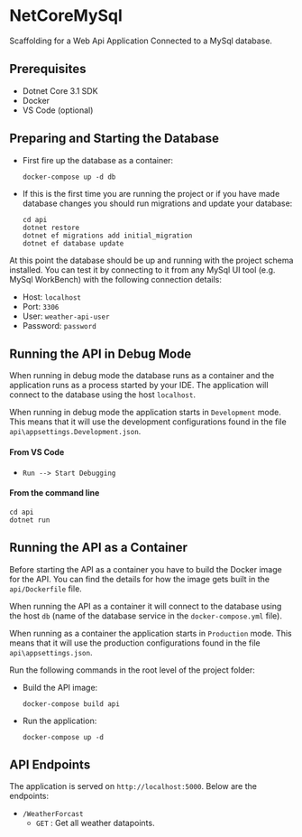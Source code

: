 # NetCoreMySql
Scaffolding for a Web Api Application Connected to a MySql database. 

## Prerequisites

* Dotnet Core 3.1 SDK
* Docker
* VS Code (optional)

## Preparing and Starting the Database

* First fire up the database as a container:
    ```
    docker-compose up -d db 
    ```
* If this is the first time you are running the project or if you have made database changes you should run migrations and update your database:
    ```
    cd api
    dotnet restore
    dotnet ef migrations add initial_migration
    dotnet ef database update
    ```

At this point the database should be up and running with the project schema installed. You can test it by connecting to it from any MySql UI tool (e.g. MySql WorkBench) with the following connection details:

* Host: `localhost`
* Port: `3306`
* User: `weather-api-user`
* Password: `password`

## Running the API in Debug Mode

When running in debug mode the database runs as a container and the application runs as a process started by your IDE. The application will connect to the database using the host `localhost`. 

When running in debug mode the application starts in `Development` mode. This means that it will use the development configurations found in the file `api\appsettings.Development.json`.

#### From VS Code

* `Run --> Start Debugging`

#### From the command line

```
cd api
dotnet run
```

## Running the API as a Container

Before starting the API as a container you have to build the Docker image for the API. You can find the details for how the image gets built in the `api/Dockerfile` file.

When running the API as a container it will connect to the database using the host `db` (name of the database service in the `docker-compose.yml` file).

When running as a container the application starts in `Production` mode. This means that it will use the production configurations found in the file `api\appsettings.json`.

Run the following commands in the root level of the project folder:

* Build the API image:
    ```
    docker-compose build api
    ```
* Run the application:
    ```
    docker-compose up -d
    ```

## API Endpoints

The application is served on `http://localhost:5000`. Below are the endpoints:

* `/WeatherForcast`
    - `GET` : Get all weather datapoints.

